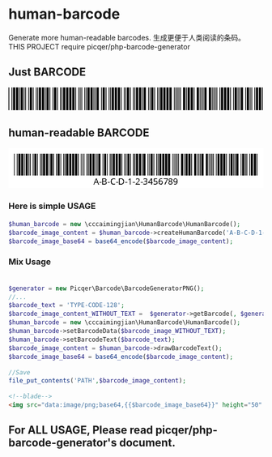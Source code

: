 # human-barcode
Generate more human-readable barcodes. 生成更便于人类阅读的条码。  
THIS PROJECT require picqer/php-barcode-generator  
## Just BARCODE  
![just-barcode.png](demo%2Fjust-barcode.png)
## human-readable BARCODE  
![human-barcode.png](demo%2Fhuman-barcode.png)

### Here is simple USAGE
```php
$human_barcode = new \cccaimingjian\HumanBarcode\HumanBarcode();
$barcode_image_content = $human_barcode->createHumanBarcode('A-B-C-D-1-2-3456789');
$barcode_image_base64 = base64_encode($barcode_image_content);
```

### Mix Usage
```php

$generator = new Picqer\Barcode\BarcodeGeneratorPNG();
//...
$barcode_text = 'TYPE-CODE-128';
$barcode_image_content_WITHOUT_TEXT =  $generator->getBarcode(, $generator::TYPE_CODE_128);
$human_barcode = new \cccaimingjian\HumanBarcode\HumanBarcode();
$human_barcode->setBarcodeData($barcode_image_WITHOUT_TEXT);
$human_barcode->setBarcodeText($barcode_text);
$barcode_image_content = $human_barcode->drawBarcodeText();
$barcode_image_base64 = base64_encode($barcode_image_content);
```
```php
//Save
file_put_contents('PATH',$barcode_image_content);
```
```html
<!--blade-->
<img src="data:image/png;base64,{{$barcode_image_base64}}" height="50" alt="">
```

## For ALL USAGE, Please read picqer/php-barcode-generator's document.
